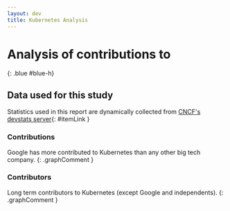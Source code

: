 ```yaml
---
layout: dev
title: Kubernetes Analysis
---
```


# Analysis of contributions to 
{: .blue #blue-h}

## Data used for this study

Statistics used in this report are dynamically collected from [CNCF's devstats server](https://devstats.cncf.io/){: #itemLink }

<div id="selection"></div>

### Contributions

<div markdown="1" class="graph" data-clickable data-kind="components" data-name="k8s" data-metric="hcomcontributions" data-companies="all" data-periods="w,m,y,y10" data-limit="6">
Google has more contributed to Kubernetes than any other big tech company.
{: .graphComment }
</div>

### Contributors

<div markdown="1" class="graph" data-clickable data-kind="components" data-name="k8s" data-metric="hcomcontributors" data-companies="Docker Inc.,IBM,Microsoft Corporation,Pivotal,Red Hat" data-periods="y,y10">
Long term contributors to Kubernetes (except Google and independents).
{: .graphComment }
</div>

<script src="js/script.js" data-kind="components" data-name="k8s" data-read-query="false"></script>
